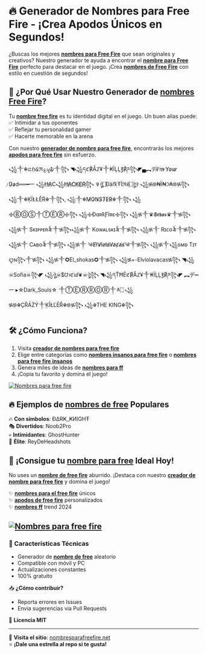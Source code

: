 # 🔥 Generador de Nombres para Free Fire - ¡Crea Apodos Únicos en Segundos!

¿Buscas los mejores **[nombres para Free Fire](https://www.nombresparafreefire.net/)** que sean originales y creativos? Nuestro generador te ayuda a encontrar el **[nombre para Free Fire](https://www.nombresparafreefire.net/)** perfecto para destacar en el juego. ¡Crea **[nombres de Free Fire](https://www.nombresparafreefire.net/)** con estilo en cuestión de segundos!

## 🎯 ¿Por Qué Usar Nuestro Generador de **[nombres Free Fire](https://tinyurl.com/yxn5w8b6)**?

Tu **[nombre free fire](https://www.nombresparafreefire.net/)** es tu identidad digital en el juego. Un buen alias puede:
✅ Intimidar a tus oponentes  
✅ Reflejar tu personalidad gamer  
✅ Hacerte memorable en la arena  

Con nuestro **[generador de nombre para free fire](https://tinyurl.com/yxn5w8b6)**, encontrarás los mejores **[apodos para free fire](https://tinyurl.com/yxn5w8b6)** sin esfuerzo.

꧁༒☬ᤂℌ໔ℜ؏ৡ☬༒꧂ ◥꧁དℭ℟Åℤ¥༒₭ÏḼḼ℥℟ཌ꧂◤▄︻デI̷'̷m̷ ̷Y̷o̷u̷r̷ ̷D̷a̷d══━一 ꧁H҉A҉C꧁H҉A҉C҉K҉E҉R҉꧂ ✞ঔৣ۝ÐâřҟŦﺂℜê۝ঔৣ✞ ꧁࿗࿌₦Ї₦ℑ₳࿌࿗꧂ ꧁༒☬ĶÏŁŁĚŔ☬༒꧂, ꧁༒☬M̷O̷N̷S̷T̷E̷R̷☬༒꧂ ꧁࿇ⒷⓄⓈ༒ⓉⒺⓇ࿇꧂ ꧁࿇ÐɑʀҟƑîʀɛ࿇꧂ ꧁࿗༒♛𝕾𝖊𝖇𝖆𝖘♛༒࿗꧂ ꧁࿗༒ Sᴋɪᴘᴘᴇʀ꫟༒࿗꧂꧁࿗༒ Kᴏᴡᴀʟsᴋɪ꫟༒࿗꧂ ꧁࿗༒ Rɪᴄᴏ꫟༒࿗꧂ ꧁࿗༒ Cᴀʙᴏ꫟༒࿗꧂ ꧁࿗༒ ༄E̸l̸V̸i̸o̸l̸a̸V̸a̸c̸a̸s̸༄༒࿗꧂ ꧁࿗༒꧁sᴍᴅ Tɪᴛꨄ︎ɴ꧂༒࿗꧂ ꧁࿗༒✪El_shokas✪༒࿗꧂ ꧁࿗+-Elviolavacas࿗꧂ ◥꧁☠︎Sofia☠︎꧂◤ ꧁ঔৣ☠︎$℧℩ℭℹ︎ⅆ❦☠︎ঔৣ꧂ ◥꧁དŤĦĒℭ℟Åℤ¥༒₭ÏḼḼ℥℟ཌ꧂◤ ︻デ═一 ▸☆Dark_Souls☆ ༒ⓉⒺⓇⓇⓄⓇ༒≛۝ ꧁࿗࿌☬ÇŘĀŻÝ༒ĶÎŁĽĒŘ☬࿌࿗꧂ ꧁☬THE KING☬꧂
## 🛠️ ¿Cómo Funciona?

1. Visita **[creador de nombres para free fire](https://tinyurl.com/yxn5w8b6)**
2. Elige entre categorías como **[nombres insanos para free fire](https://tinyurl.com/yxn5w8b6)** o **[nombres para free fire insanos](https://tinyurl.com/yxn5w8b6)**
3. Genera miles de ideas de **[nombres para ff](https://tinyurl.com/yxn5w8b6)**
4. ¡Copia tu favorito y domina el juego!

<a href="https://blogger.googleusercontent.com/img/b/R29vZ2xl/AVvXsEgFoGGqCyF3g_f-2Ik3Cu2e4GLpGmoE7svWv7McVQItdB4ny_VsMQ2pl5yX4n063994Rf0ZWnhrdvK7jcAtMYw7FQnwktZGM0b-QKtyKKHGXx5ij-jkn1MJfbaaD-diazxeUKKuWheIFlKKnE-2FZ4U4FArSKnJch08kU7dcinq9ahrWYjx9-b6ReTv0s4/s16000/garena-nombres-para-free-fire.webp"><img loading="lazy" alt="Nombres para free fire" title="Nombres para free fire" src="https://blogger.googleusercontent.com/img/b/R29vZ2xl/AVvXsEgFoGGqCyF3g_f-2Ik3Cu2e4GLpGmoE7svWv7McVQItdB4ny_VsMQ2pl5yX4n063994Rf0ZWnhrdvK7jcAtMYw7FQnwktZGM0b-QKtyKKHGXx5ij-jkn1MJfbaaD-diazxeUKKuWheIFlKKnE-2FZ4U4FArSKnJch08kU7dcinq9ahrWYjx9-b6ReTv0s4/s16000/garena-nombres-para-free-fire.webp" original="https://blogger.googleusercontent.com/img/b/R29vZ2xl/AVvXsEgFoGGqCyF3g_f-2Ik3Cu2e4GLpGmoE7svWv7McVQItdB4ny_VsMQ2pl5yX4n063994Rf0ZWnhrdvK7jcAtMYw7FQnwktZGM0b-QKtyKKHGXx5ij-jkn1MJfbaaD-diazxeUKKuWheIFlKKnE-2FZ4U4FArSKnJch08kU7dcinq9ahrWYjx9-b6ReTv0s4/s16000/garena-nombres-para-free-fire.webp"></a>

## 🔥 Ejemplos de **[nombres de free](https://www.nombresparafreefire.net/)** Populares

🔥 **Con símbolos**: ÐΔRҜ_ҜИIGHŦ  
🎭 **Divertidos**: Noob2Pro  
💀 **Intimidantes**: GhostHunter  
👑 **Élite**: ReyDeHeadshots  

## 🚀 ¡Consigue tu **[nombre para free](https://www.nombresparafreefire.net/)** Ideal Hoy!

No uses un **[nombre de free fire](https://www.nombresparafreefire.net/)** aburrido. ¡Destaca con nuestro **[creador de nombre para free fire](https://www.nombresparafreefire.net/)** y domina el juego!

✨ **[nombres para el free fire](https://www.nombresparafreefire.net/)** únicos  
✨ **[apodos de free fire](https://www.nombresparafreefire.net/)** personalizados  
✨ **[nombres ff](https://www.nombresparafreefire.net/)** trend 2024  

<a href="https://blogger.googleusercontent.com/img/b/R29vZ2xl/AVvXsEgUlTr4wRtGxoyne7NVVx-PE6YVFu_mOq-e1qOP-HE-q5V4mm8-RZu1vC9LOrf5LvjjY5dWjyQT2vNM2LlmfvUTGU5yqlqUrhuFCqU8RfmMnMtm3-YvHJqbiQxG7S2JBVYEBK19_O6zjhrdbrbKthFlDmRKuYllMsxXG5QbnIEGByvb4UGqlcog3vmb/s16000/NombresParaFreeFire-FreeFireNombres.webp"><img loading="lazy" alt="Nombres para free fire" title="Nombres para free fire" src="https://blogger.googleusercontent.com/img/b/R29vZ2xl/AVvXsEgUlTr4wRtGxoyne7NVVx-PE6YVFu_mOq-e1qOP-HE-q5V4mm8-RZu1vC9LOrf5LvjjY5dWjyQT2vNM2LlmfvUTGU5yqlqUrhuFCqU8RfmMnMtm3-YvHJqbiQxG7S2JBVYEBK19_O6zjhrdbrbKthFlDmRKuYllMsxXG5QbnIEGByvb4UGqlcog3vmb/s16000/NombresParaFreeFire-FreeFireNombres.webp" original="https://blogger.googleusercontent.com/img/b/R29vZ2xl/AVvXsEgUlTr4wRtGxoyne7NVVx-PE6YVFu_mOq-e1qOP-HE-q5V4mm8-RZu1vC9LOrf5LvjjY5dWjyQT2vNM2LlmfvUTGU5yqlqUrhuFCqU8RfmMnMtm3-YvHJqbiQxG7S2JBVYEBK19_O6zjhrdbrbKthFlDmRKuYllMsxXG5QbnIEGByvb4UGqlcog3vmb/s16000/NombresParaFreeFire-FreeFireNombres.webp"></a>
---

### 📌 Características Técnicas

- Generador de **[nombre de free](https://www.nombresparafreefire.net/)** aleatorio
- Compatible con móvil y PC
- Actualizaciones constantes
- 100% gratuito

📥 **¿Cómo contribuir?**
- Reporta errores en Issues
- Envia sugerencias via Pull Requests

📜 **Licencia MIT**

---

🔗 **Visita el sitio**: [nombresparafreefire.net](https://www.nombresparafreefire.net/)  
⭐ **¡Dale una estrella al repo si te gusta!**
